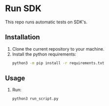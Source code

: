 # Run SDK 

This repo runs automatic tests on SDK's.

## Installation
1. Clone the current repository to your machine.
2. Install the python requirements:
    ```bash
    python3 -m pip install -r requirements.txt
    ```
## Usage
1. Run:
    ```bash
    python3 run_script.py
    ```
